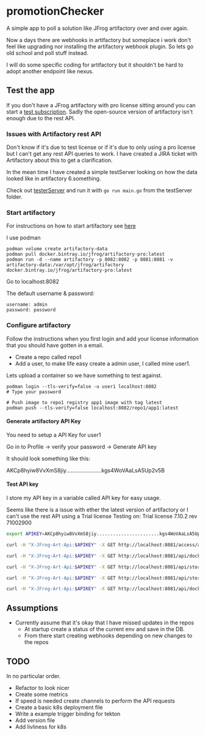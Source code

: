 # promotionChecker

A simple app to poll a solution like JFrog artifactory over and over again.

Now a days there are webhooks in artifactory but someplace i work don't feel like upgrading nor installing the artifactory webhook plugin.
So lets go old school and poll stuff instead.

I will do some specific coding for artifactory but it shouldn't be hard to adopt another endpoint like nexus.

## Test the app

If you don't have a JFrog artifactory with pro license sitting around you can start a [test subscription](https://jfrog.com/artifactory/start-free/).
Sadly the open-source version of artifactory isn't enough due to the rest API.

### Issues with Artifactory rest API

Don't know if it's due to test license or if it's due to only using a pro license but I can't get any rest API queries to work.
I have created a JIRA ticket with Artifactory about this to get a clarification.

In the mean time I have created a simple testServer looking on how the data looked like in artifactory 6.something.

Check out [testerServer](testServer/main.go) and run it with `go run main.go` from the testServer folder.

### Start artifactory

For instructions on how to start artifactory see [here](https://jfrog.com/artifactory/install/)

I use podman

```shell
podman volume create artifactory-data
podman pull docker.bintray.io/jfrog/artifactory-pro:latest
podman run -d --name artifactory -p 8082:8082 -p 8081:8081 -v artifactory-data:/var/opt/jfrog/artifactory docker.bintray.io/jfrog/artifactory-pro:latest

```

Go to localhost:8082

The default username & password:

```shell
username: admin
password: password
```

### Configure artifactory

Follow the instructions when you first login and add your license information that you should have gotten in a email.

- Create a repo called repo1
- Add a user, to make life easy create a admin user, I called mine user1.

Lets upload a container so we have something to test against.

```shell
podman login --tls-verify=false -u user1 localhost:8082
# Type your password

# Push image to repo1 registry app1 image with tag latest
podman push --tls-verify=false localhost:8082/repo1/app1:latest
```

#### Generate artifactory API Key

You need to setup a API Key for user1

Go in to Profile -> verify your password -> Generate API key

It should look something like this:

AKCp8hyiw8VvXmS8jiy.......................kgs4WoVAaLsA5Up2v5B

#### Test API key

I store my API key in a variable called API key for easy usage.

Seems like there is a issue with ether the latest version of artifactory or I can't use the rest API using a Trial license
Testing on: Trial license 7.10.2 rev 71002900

```bash
export APIKEY=AKCp8hyiw8VvXmS8jiy.......................kgs4WoVAaLsA5Up2v5B

curl -H "X-JFrog-Art-Api:$APIKEY" -X GET http://localhost:8081/access/api/v1/system/ping

curl -H "X-JFrog-Art-Api:$APIKEY" -X GET http://localhost:8081/api/docker/repo1/v2/_catalog

curl -H "X-JFrog-Art-Api:$APIKEY" -X GET http://localhost:8081/api/storage/repo1/

curl -H "X-JFrog-Art-Api:$APIKEY" -X GET http://localhost:8081/api/storage/repo1/app1/

curl -H "X-JFrog-Art-Api:$APIKEY" -X GET http://localhost:8081/api/docker/repo1/v2/app1/tags/list

```

## Assumptions

- Currently assume that it's okay that I have missed updates in the repos
  - At startup create a status of the current env and save in the DB.
  - From there start creating webhooks depending on new changes to the repos

## TODO

In no particular order.

- Refactor to look nicer
- Create some metrics
- If speed is needed create channels to perform the API requests
- Create a basic k8s deployment file
- Write a example trigger binding for tekton
- Add version file
- Add livliness for k8s
